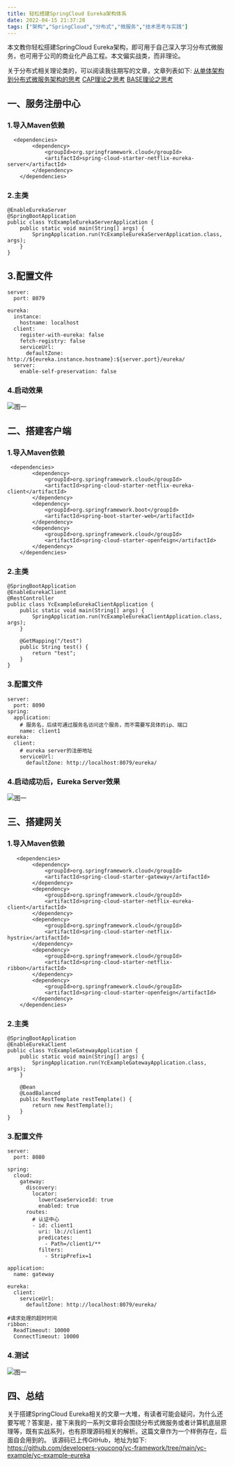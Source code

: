 ```yaml
---
title: 轻松搭建SpringCloud Eureka架构体系
date: 2022-04-15 21:37:28
tags: ["架构","SpringCloud","分布式","微服务","技术思考与实践"]
---
```


本文教你轻松搭建SpringCloud Eureka架构，即可用于自己深入学习分布式微服务，也可用于公司的商业化产品工程。本文偏实战类，而非理论。
<!--more-->

关于分布式相关理论类的，可以阅读我往期写的文章，文章列表如下:
[从单体架构到分布式微服务架构的思考](https://mp.weixin.qq.com/s?__biz=MzUxODk0ODQ3Ng==&amp;mid=2247485665&amp;idx=1&amp;sn=cc5ed01f671790ed9b3ac92a2f5c0aef&amp;chksm=f9805bf2cef7d2e4ed5ebda401c4e9dda708125ff6c0a77d77fe1a155666851e7e1ba0c3130c&token=143028030&lang=zh_CN#rd)
[CAP理论之思考](https://mp.weixin.qq.com/s?__biz=MzUxODk0ODQ3Ng==&amp;mid=2247486142&amp;idx=1&amp;sn=023961c3b5cc11316f9ec96bd984ca8d&amp;chksm=f98059adcef7d0bb309110de8b25e53194e323ec48f5fe3ba3c8628d2aefbbca5050c002ee65&token=143028030&lang=zh_CN#rd)
[BASE理论之思考](https://mp.weixin.qq.com/s?__biz=MzUxODk0ODQ3Ng==&amp;mid=2247486143&amp;idx=1&amp;sn=e375b84f1ac3ad6f86c6555e031e3052&amp;chksm=f98059accef7d0ba8f03ad4135803f1306c2d287ceed11b53097a3846e15419a605ac5f3827a&token=143028030&lang=zh_CN#rd)

## 一、服务注册中心

### 1.导入Maven依赖

```
  <dependencies>
        <dependency>
            <groupId>org.springframework.cloud</groupId>
            <artifactId>spring-cloud-starter-netflix-eureka-server</artifactId>
        </dependency>
    </dependencies>

```

### 2.主类
```
@EnableEurekaServer
@SpringBootApplication
public class YcExampleEurekaServerApplication {
    public static void main(String[] args) {
        SpringApplication.run(YcExampleEurekaServerApplication.class, args);
    }
}

```

## 3.配置文件
```
server:
  port: 8079

eureka:
  instance:
    hostname: localhost
  client:
    register-with-eureka: false
    fetch-registry: false
    serviceUrl:
      defaultZone: http://${eureka.instance.hostname}:${server.port}/eureka/
  server:
    enable-self-preservation: false

```

### 4.启动效果
![图一](轻松搭建SpringCloud-Eureka架构体系/01.png)


## 二、搭建客户端

### 1.导入Maven依赖
```
 <dependencies>
        <dependency>
            <groupId>org.springframework.cloud</groupId>
            <artifactId>spring-cloud-starter-netflix-eureka-client</artifactId>
        </dependency>
        <dependency>
            <groupId>org.springframework.boot</groupId>
            <artifactId>spring-boot-starter-web</artifactId>
        </dependency>
        <dependency>
            <groupId>org.springframework.cloud</groupId>
            <artifactId>spring-cloud-starter-openfeign</artifactId>
        </dependency>
    </dependencies>

```

### 2.主类
```
@SpringBootApplication
@EnableEurekaClient
@RestController
public class YcExampleEurekaClientApplication {
    public static void main(String[] args) {
        SpringApplication.run(YcExampleEurekaClientApplication.class, args);
    }

    @GetMapping("/test")
    public String test() {
        return "test";
    }
}

```

### 3.配置文件
```
server:
  port: 8090
spring:
  application:
    # 服务名，后续可通过服务名访问这个服务，而不需要写具体的ip、端口
    name: client1
eureka:
  client:
    # eureka server的注册地址
    serviceUrl:
      defaultZone: http://localhost:8079/eureka/

```

### 4.启动成功后，Eureka Server效果
![图一](轻松搭建SpringCloud-Eureka架构体系/02.png)


## 三、搭建网关

### 1.导入Maven依赖
```
   <dependencies>
        <dependency>
            <groupId>org.springframework.cloud</groupId>
            <artifactId>spring-cloud-starter-gateway</artifactId>
        </dependency>
        <dependency>
            <groupId>org.springframework.cloud</groupId>
            <artifactId>spring-cloud-starter-netflix-eureka-client</artifactId>
        </dependency>
        <dependency>
            <groupId>org.springframework.cloud</groupId>
            <artifactId>spring-cloud-starter-netflix-hystrix</artifactId>
        </dependency>
        <dependency>
            <groupId>org.springframework.cloud</groupId>
            <artifactId>spring-cloud-starter-netflix-ribbon</artifactId>
        </dependency>
        <dependency>
            <groupId>org.springframework.cloud</groupId>
            <artifactId>spring-cloud-starter-openfeign</artifactId>
        </dependency>
    </dependencies>

```

### 2.主类
```
@SpringBootApplication
@EnableEurekaClient
public class YcExampleGatewayApplication {
    public static void main(String[] args) {
        SpringApplication.run(YcExampleGatewayApplication.class, args);
    }

    @Bean
    @LoadBalanced
    public RestTemplate restTemplate() {
        return new RestTemplate();
    }
}

```

### 3.配置文件
```
server:
  port: 8080

spring:
  cloud:
    gateway:
      discovery:
        locator:
          lowerCaseServiceId: true
          enabled: true
      routes:
        # 认证中心
        - id: client1
          uri: lb://client1
          predicates:
            - Path=/client1/**
          filters:
            - StripPrefix=1

application:
  name: gateway

eureka:
  client:
    serviceUrl:
      defaultZone: http://localhost:8079/eureka/

#请求处理的超时时间
ribbon:
  ReadTimeout: 10000
  ConnectTimeout: 10000

```

### 4.测试
![图一](轻松搭建SpringCloud-Eureka架构体系/03.png)


## 四、总结
关于搭建SpringCloud Eureka相关的文章一大堆，有读者可能会疑问，为什么还要写呢？答案是，接下来我的一系列文章将会围绕分布式微服务或者计算机底层原理等，既有实战系列，也有原理源码相关的解析。这篇文章作为一个样例存在，后面自会用到的。
该源码已上传GitHub，地址为如下:
https://github.com/developers-youcong/yc-framework/tree/main/yc-example/yc-example-eureka
